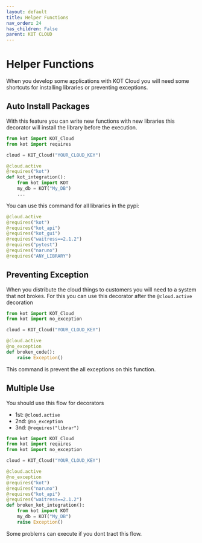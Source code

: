 ```yaml
---
layout: default
title: Helper Functions
nav_order: 24
has_children: False
parent: KOT CLOUD
---
```


# Helper Functions
When you develop some applications with KOT Cloud you will need some shortcuts for installing libraries or preventing exceptions.

## Auto Install Packages
With this feature you can write new functions with new libraries this decorator will install the library before the execution.

```python
from kot import KOT_Cloud
from kot import requires

cloud = KOT_Cloud("YOUR_CLOUD_KEY")

@cloud.active
@requires("kot")
def kot_integration():
    from kot import KOT
    my_db = KOT("My_DB")
    ...

```

You can use this command for all libraries in the pypi:

```python
@cloud.active
@requires("kot")
@requires("kot_api")
@requires("kot_gui")
@requires("waitress==2.1.2")
@requires("pytest")
@requires("naruno")
@requires("ANY_LIBRARY")
```



## Preventing Exception
When you distribute the cloud things to customers you will need to a system that not brokes. For this you can use this decorator after the `@cloud.active` decoration

```python
from kot import KOT_Cloud
from kot import no_exception

cloud = KOT_Cloud("YOUR_CLOUD_KEY")

@cloud.active
@no_exception
def broken_code():
    raise Exception()


```

This command is prevent the all exceptions on this function.


## Multiple Use

You should use this flow for decorators

- 1st: `@cloud.active` 
- 2nd: `@no_exception`
- 3nd: `@requires("librar")`

```python
from kot import KOT_Cloud
from kot import requires
from kot import no_exception

cloud = KOT_Cloud("YOUR_CLOUD_KEY")

@cloud.active
@no_exception
@requires("kot")
@requires("naruno")
@requires("kot_api")
@requires("waitress==2.1.2")
def broken_kot_integration():
    from kot import KOT
    my_db = KOT("My_DB")
    raise Exception()


```

Some problems can execute if you dont tract this flow.